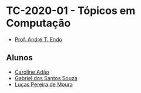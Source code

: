 # TC-2020-01 - Tópicos em Computação

- [Prof. André T. Endo](https://github.com/andreendo)

## Alunos

- [Caroline Adão](https://github.com/caroladao)
- [Gabriel dos Santos Souza](https://github.com/gabrieldss)
- [Lucas Pereira de Moura](https://github.com/LucaSansa)